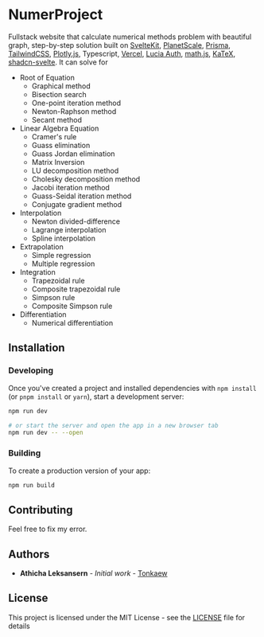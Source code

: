 # NumerProject

Fullstack website that calculate numerical methods problem with beautiful graph, step-by-step solution built on [SvelteKit](https://kit.svelte.dev/), [PlanetScale](https://planetscale.com/), [Prisma](https://www.prisma.io/), [TailwindCSS](https://tailwindcss.com/), [Plotly.js](https://plotly.com/javascript/), Typescript, [Vercel](https://vercel.com), [Lucia Auth](https://lucia-auth.com/), [math.js](https://mathjs.org/), [KaTeX](https://katex.org/), [shadcn-svelte](https://github.com/huntabyte/shadcn-svelte). It can solve for

- Root of Equation
  - Graphical method
  - Bisection search
  - One-point iteration method
  - Newton-Raphson method
  - Secant method
- Linear Algebra Equation
  - Cramer's rule
  - Guass elimination
  - Guass Jordan elimination
  - Matrix Inversion
  - LU decomposition method
  - Cholesky decomposition method
  - Jacobi iteration method
  - Guass-Seidal iteration method
  - Conjugate gradient method
- Interpolation
  - Newton divided-difference
  - Lagrange interpolation
  - Spline interpolation
- Extrapolation
  - Simple regression
  - Multiple regression
- Integration
  - Trapezoidal rule
  - Composite trapezoidal rule
  - Simpson rule
  - Composite Simpson rule
- Differentiation
  - Numerical differentiation

## Installation

### Developing

Once you've created a project and installed dependencies with `npm install` (or `pnpm install` or `yarn`), start a development server:

```bash
npm run dev

# or start the server and open the app in a new browser tab
npm run dev -- --open
```

### Building

To create a production version of your app:

```bash
npm run build
```

## Contributing

Feel free to fix my error.

## Authors

- **Athicha Leksansern** - _Initial work_ - [Tonkaew](https://github.com/tonkaew131/)

## License

This project is licensed under the MIT License - see the [LICENSE](LICENSE) file for details
